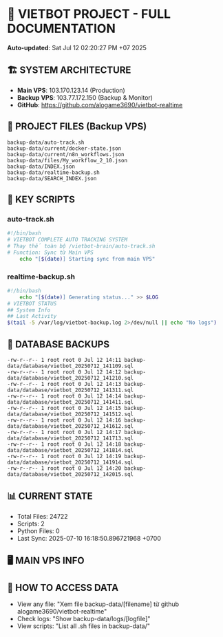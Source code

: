# 🤖 VIETBOT PROJECT - FULL DOCUMENTATION
**Auto-updated**: Sat Jul 12 02:20:27 PM +07 2025

## 🏗️ SYSTEM ARCHITECTURE
- **Main VPS**: 103.170.123.14 (Production)
- **Backup VPS**: 103.77.172.150 (Backup & Monitor)
- **GitHub**: https://github.com/alogame3690/vietbot-realtime

## 📁 PROJECT FILES (Backup VPS)
```
backup-data/auto-track.sh
backup-data/current/docker-state.json
backup-data/current/n8n_workflows.json
backup-data/files/My_workflow_2_10.json
backup-data/INDEX.json
backup-data/realtime-backup.sh
backup-data/SEARCH_INDEX.json
```

## 🔧 KEY SCRIPTS
### auto-track.sh
```bash
#!/bin/bash
# VIETBOT COMPLETE AUTO TRACKING SYSTEM
# Thay thế toàn bộ /vietbot-brain/auto-track.sh
# Function: Sync từ Main VPS
    echo "[$(date)] Starting sync from main VPS"
```
### realtime-backup.sh
```bash
#!/bin/bash
    echo "[$(date)] Generating status..." >> $LOG
# VIETBOT STATUS
## System Info
## Last Activity
$(tail -5 /var/log/vietbot-backup.log 2>/dev/null || echo "No logs")
```

## 💾 DATABASE BACKUPS
```
-rw-r--r-- 1 root root 0 Jul 12 14:11 backup-data/database/vietbot_20250712_141109.sql
-rw-r--r-- 1 root root 0 Jul 12 14:12 backup-data/database/vietbot_20250712_141210.sql
-rw-r--r-- 1 root root 0 Jul 12 14:13 backup-data/database/vietbot_20250712_141311.sql
-rw-r--r-- 1 root root 0 Jul 12 14:14 backup-data/database/vietbot_20250712_141411.sql
-rw-r--r-- 1 root root 0 Jul 12 14:15 backup-data/database/vietbot_20250712_141512.sql
-rw-r--r-- 1 root root 0 Jul 12 14:16 backup-data/database/vietbot_20250712_141612.sql
-rw-r--r-- 1 root root 0 Jul 12 14:17 backup-data/database/vietbot_20250712_141713.sql
-rw-r--r-- 1 root root 0 Jul 12 14:18 backup-data/database/vietbot_20250712_141814.sql
-rw-r--r-- 1 root root 0 Jul 12 14:19 backup-data/database/vietbot_20250712_141914.sql
-rw-r--r-- 1 root root 0 Jul 12 14:20 backup-data/database/vietbot_20250712_142015.sql
```

## 📊 CURRENT STATE
- Total Files: 24722
- Scripts: 2
- Python Files: 0
- Last Sync: 2025-07-10 16:18:50.896721968 +0700

## 🖥️ MAIN VPS INFO


## 🚨 HOW TO ACCESS DATA
- View any file: "Xem file backup-data/[filename] từ github alogame3690/vietbot-realtime"
- Check logs: "Show backup-data/logs/[logfile]"
- View scripts: "List all .sh files in backup-data/"
